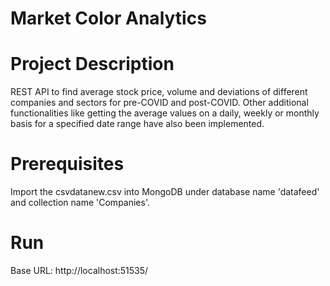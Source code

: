 # Market Color Analytics
# Project Description
REST API to find average stock price, volume and deviations of different companies and sectors for pre-COVID and post-COVID.
Other additional functionalities like getting the average values on a daily, weekly or monthly basis for a specified date range have also been implemented.
# Prerequisites
Import the csvdatanew.csv into MongoDB under database name 'datafeed' and collection name 'Companies'.
# Run 
Base URL: http://localhost:51535/ 


